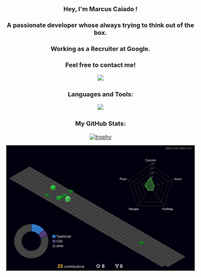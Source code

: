 <h3 align="center">Hey, I'm Marcus Caiado ! </h3>
<h3 align="center">A passionate developer whose always trying to think out of the box.</h3>
<h3 align="center">Working as a Recruiter at Google.</h3>
<h3 align="center">Feel free to contact me!</h3>


<div align="center">
  <a href="https://www.linkedin.com/in/marcuscaiado/" target="_blank"><img src="https://img.shields.io/badge/-LinkedIn-%230077B5?style=for-the-badge&logo=linkedin&logoColor=white" target="_blank"></a> 
</div>

<h3 align="center">Languages and Tools:</h3>
<p align="center">
<a href="https://skillicons.dev">
  <img src="https://skillicons.dev/icons?i=github,vscode,html,css,sass,bootstrap,javascript,react,php,nodejs,mysql,mongo, mysql" />
</a>
</p>

<h3 align="center">My GitHub Stats:</h3>
<div align="center">
 
 [![trophy](https://github-profile-trophy.vercel.app/?username=marcuscaiado&theme=darkhub&no-frame=true)](https://github.com/marcuscaiado/github-profile-trophy)
  
<img src="./profile-3d-contrib/profile-night-green.svg" />






